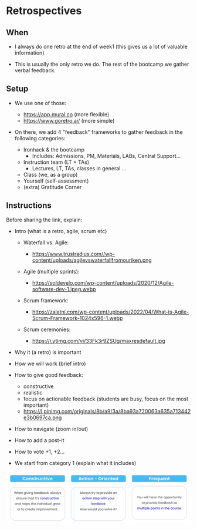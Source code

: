 # Retrospectives


## When

- I always do one retro at the end of week1
  (this gives us a lot of valuable information)

- This is usually the only retro we do. The rest of the bootcamp we gather verbal feedback.


## Setup

- We use one of those:
  - https://app.mural.co (more flexible)
  - https://www.goretro.ai/ (more simple)

  <!-- 
  
  @LT: 
  - may be better to add columns one by one
    - What went well ?
    - What can be improved ?
    - Suggestions / Things to try
    - Kudos

  - limit votes: 10. (or tell them one vote per card)

  -->


- On there, we add 4 "feedback" frameworks to gather feedback in the following categories:

  - Ironhack & the bootcamp
    - Includes: Admissions, PM, Materials, LABs, Central Support...
  - Instruction team (LT + TAs)
    - Lectures, LT, TAs, classes in general ...
  - Class (we, as a group)
  - Yourself (self-assessment)
  - (extra) Gratitude Corner


## Instructions

<!-- @todo: create slides -->

Before sharing the link, explain:

- Intro (what is a retro, agile, scrum etc)

  - Waterfall vs. Agile: 
    - https://www.trustradius.com//wp-content/uploads/agilevswaterfallfromouriken.png

  - Agile (multiple sprints):
    - https://soldevelo.com/wp-content/uploads/2020/12/Agile-software-dev-1.jpeg.webp

  - Scrum framework: 
    - https://zalatni.com/wp-content/uploads/2022/04/What-is-Agile-Scrum-Framework-1024x596-1.webp

  - Scrum ceremonies: 
    - https://i.ytimg.com/vi/33Fk3r9ZSUg/maxresdefault.jpg


- Why it (a retro) is important
- How we will work (brief intro)
- How to give good feedback:
  - constructive
  - realistic
  - focus on actionable feedback (students are busy, focus on the most important)
  - https://i.pinimg.com/originals/8b/a9/3a/8ba93a720063a635a713442e3b0697ca.png
- How to navigate (zoom in/out)
- How to add a post-it
- How to vote +1, +2...
- We start from category 1 (explain what it includes)

![good feedback](./feedback-ih.png)

